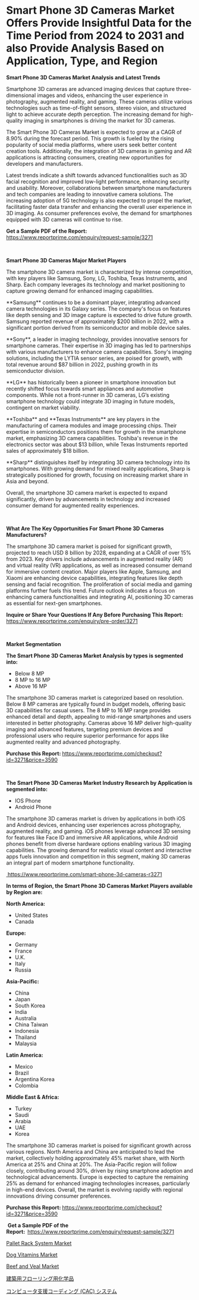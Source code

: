 <p><h1>Smart Phone 3D Cameras Market Offers Provide Insightful Data for the Time Period from 2024 to 2031 and also Provide Analysis Based on Application, Type, and Region</h1></p><p><strong>Smart Phone 3D Cameras Market Analysis and Latest Trends</strong></p>
<p><p>Smartphone 3D cameras are advanced imaging devices that capture three-dimensional images and videos, enhancing the user experience in photography, augmented reality, and gaming. These cameras utilize various technologies such as time-of-flight sensors, stereo vision, and structured light to achieve accurate depth perception. The increasing demand for high-quality imaging in smartphones is driving the market for 3D cameras.</p><p>The Smart Phone 3D Cameras Market is expected to grow at a CAGR of 8.90% during the forecast period. This growth is fueled by the rising popularity of social media platforms, where users seek better content creation tools. Additionally, the integration of 3D cameras in gaming and AR applications is attracting consumers, creating new opportunities for developers and manufacturers. </p><p>Latest trends indicate a shift towards advanced functionalities such as 3D facial recognition and improved low-light performance, enhancing security and usability. Moreover, collaborations between smartphone manufacturers and tech companies are leading to innovative camera solutions. The increasing adoption of 5G technology is also expected to propel the market, facilitating faster data transfer and enhancing the overall user experience in 3D imaging. As consumer preferences evolve, the demand for smartphones equipped with 3D cameras will continue to rise.</p></p>
<p><strong>Get a Sample PDF of the Report:&nbsp;</strong> <a href="https://www.reportprime.com/enquiry/request-sample/3271">https://www.reportprime.com/enquiry/request-sample/3271</a></p>
<p>&nbsp;</p>
<p><strong>Smart Phone 3D Cameras Major Market Players</strong></p>
<p><p>The smartphone 3D camera market is characterized by intense competition, with key players like Samsung, Sony, LG, Toshiba, Texas Instruments, and Sharp. Each company leverages its technology and market positioning to capture growing demand for enhanced imaging capabilities.</p><p>**Samsung** continues to be a dominant player, integrating advanced camera technologies in its Galaxy series. The company's focus on features like depth sensing and 3D image capture is expected to drive future growth. Samsung reported revenue of approximately $200 billion in 2022, with a significant portion derived from its semiconductor and mobile device sales.</p><p>**Sony**, a leader in imaging technology, provides innovative sensors for smartphone cameras. Their expertise in 3D imaging has led to partnerships with various manufacturers to enhance camera capabilities. Sony's imaging solutions, including the LYTIA sensor series, are poised for growth, with total revenue around $87 billion in 2022, pushing growth in its semiconductor division.</p><p>**LG** has historically been a pioneer in smartphone innovation but recently shifted focus towards smart appliances and automotive components. While not a front-runner in 3D cameras, LG’s existing smartphone technology could integrate 3D imaging in future models, contingent on market viability.</p><p>**Toshiba** and **Texas Instruments** are key players in the manufacturing of camera modules and image processing chips. Their expertise in semiconductors positions them for growth in the smartphone market, emphasizing 3D camera capabilities. Toshiba's revenue in the electronics sector was about $13 billion, while Texas Instruments reported sales of approximately $18 billion.</p><p>**Sharp** distinguishes itself by integrating 3D camera technology into its smartphones. With growing demand for mixed reality applications, Sharp is strategically positioned for growth, focusing on increasing market share in Asia and beyond.</p><p>Overall, the smartphone 3D camera market is expected to expand significantly, driven by advancements in technology and increased consumer demand for augmented reality experiences.</p></p>
<p>&nbsp;</p>
<p><strong>What Are The Key Opportunities For Smart Phone 3D Cameras Manufacturers?</strong></p>
<p><p>The smartphone 3D camera market is poised for significant growth, projected to reach USD 8 billion by 2028, expanding at a CAGR of over 15% from 2023. Key drivers include advancements in augmented reality (AR) and virtual reality (VR) applications, as well as increased consumer demand for immersive content creation. Major players like Apple, Samsung, and Xiaomi are enhancing device capabilities, integrating features like depth sensing and facial recognition. The proliferation of social media and gaming platforms further fuels this trend. Future outlook indicates a focus on enhancing camera functionalities and integrating AI, positioning 3D cameras as essential for next-gen smartphones.</p></p>
<p><strong>Inquire or Share Your Questions If Any Before Purchasing This Report:</strong> <a href="https://www.reportprime.com/enquiry/pre-order/3271">https://www.reportprime.com/enquiry/pre-order/3271</a></p>
<p>&nbsp;</p>
<p><strong>Market Segmentation</strong></p>
<p><strong>The Smart Phone 3D Cameras Market Analysis by types is segmented into:</strong></p>
<p><ul><li>Below 8 MP</li><li>8 MP to 16 MP</li><li>Above 16 MP</li></ul></p>
<p><p>The smartphone 3D cameras market is categorized based on resolution. Below 8 MP cameras are typically found in budget models, offering basic 3D capabilities for casual users. The 8 MP to 16 MP range provides enhanced detail and depth, appealing to mid-range smartphones and users interested in better photography. Cameras above 16 MP deliver high-quality imaging and advanced features, targeting premium devices and professional users who require superior performance for apps like augmented reality and advanced photography.</p></p>
<p><strong>Purchase this Report:&nbsp;</strong><a href="https://www.reportprime.com/checkout?id=3271&price=3590">https://www.reportprime.com/checkout?id=3271&price=3590</a></p>
<p>&nbsp;</p>
<p><strong>The Smart Phone 3D Cameras Market Industry Research by Application is segmented into:</strong></p>
<p><ul><li>IOS Phone</li><li>Android Phone</li></ul></p>
<p><p>The smartphone 3D cameras market is driven by applications in both iOS and Android devices, enhancing user experiences across photography, augmented reality, and gaming. iOS phones leverage advanced 3D sensing for features like Face ID and immersive AR applications, while Android phones benefit from diverse hardware options enabling various 3D imaging capabilities. The growing demand for realistic visual content and interactive apps fuels innovation and competition in this segment, making 3D cameras an integral part of modern smartphone functionality.</p></p>
<p><a href="https://www.reportprime.com/smart-phone-3d-cameras-r3271">&nbsp;https://www.reportprime.com/smart-phone-3d-cameras-r3271</a></p>
<p><strong>In terms of Region, the Smart Phone 3D Cameras Market Players available by Region are:</strong></p>
<p>
    <p> <strong> North America: </strong>
        <ul>
            <li>United States</li>
            <li>Canada</li>
        </ul>
        </p> 
    <p> <strong> Europe: </strong>
        <ul>
            <li>Germany</li>
            <li>France</li>
            <li>U.K.</li>
            <li>Italy</li>
            <li>Russia</li>
        </ul>
        </p> 
    <p> <strong> Asia-Pacific: </strong>
        <ul>
            <li>China</li>
            <li>Japan</li>
            <li>South Korea</li>
            <li>India</li>
            <li>Australia</li>
            <li>China Taiwan</li>
            <li>Indonesia</li>
            <li>Thailand</li>
            <li>Malaysia</li>
        </ul>
        </p> 
    <p> <strong> Latin America: </strong>
        <ul>
            <li>Mexico</li>
            <li>Brazil</li>
            <li>Argentina Korea</li>
            <li>Colombia</li>
        </ul>
        </p> 
    <p> <strong> Middle East & Africa: </strong>
        <ul>
            <li>Turkey</li>
            <li>Saudi</li>
            <li>Arabia</li>
            <li>UAE</li>
            <li>Korea</li>
        </ul>
    </p>
    </p>
<p><p>The smartphone 3D cameras market is poised for significant growth across various regions. North America and China are anticipated to lead the market, collectively holding approximately 45% market share, with North America at 25% and China at 20%. The Asia-Pacific region will follow closely, contributing around 30%, driven by rising smartphone adoption and technological advancements. Europe is expected to capture the remaining 25% as demand for enhanced imaging technologies increases, particularly in high-end devices. Overall, the market is evolving rapidly with regional innovations driving consumer preferences.</p></p>
<p><strong>Purchase this Report: </strong><a href="https://www.reportprime.com/checkout?id=3271&price=3590">https://www.reportprime.com/checkout?id=3271&price=3590</a></p>
<p>&nbsp;<strong>Get a Sample PDF of the Report:&nbsp;&nbsp;</strong><a href="https://www.reportprime.com/enquiry/request-sample/3271">https://www.reportprime.com/enquiry/request-sample/3271</a></p>
<p><strong></strong></p>
<p><p><a href="https://medium.com/@jamieurcotte9056df/the-global-pallet-rack-system-market-identifies-drivers-restraints-opportunities-and-trends-40b639088d24">Pallet Rack System Market</a></p><p><a href="https://www.linkedin.com/pulse/dog-vitamins-market-essentials-key-players-demand-drivers-roi-aytlc?trackingId=pkXtPU4aRJmKMejHkAWM5w%3D%3D">Dog Vitamins Market</a></p><p><a href="https://medium.com/@heather.ogden68774/the-market-for-beef-and-veal-market-is-examined-in-this-report-along-with-the-factors-that-are-131a3e57b3e2">Beef and Veal Market</a></p><p><a href="https://medium.com/@ridleydamion/construction-flooring-chemicals-market-%E3%81%AE%E3%82%B0%E3%83%AD%E3%83%BC%E3%83%90%E3%83%AB%E5%B8%82%E5%A0%B4%E6%A6%82%E8%A6%81%E3%81%AF-%E4%B8%96%E7%95%8C%E3%81%8A%E3%82%88%E3%81%B3%E4%B8%BB%E8%A6%81%E5%B8%82%E5%A0%B4%E3%81%AB%E3%81%8A%E3%81%91%E3%82%8B%E6%A5%AD%E7%95%8C%E3%81%AB%E5%BD%B1%E9%9F%BF%E3%82%92%E4%B8%8E%E3%81%88%E3%82%8B%E4%B8%BB%E8%A6%81%E3%81%AA%E3%83%88%E3%83%AC%E3%83%B3%E3%83%89%E3%81%AB%E3%81%A4%E3%81%84%E3%81%A6-%E7%8B%AC%E8%87%AA%E3%81%AE%E8%A6%96%E7%82%B9%E3%82%92%E6%8F%90%E4%BE%9B%E3%81%97%E3%81%BE%E3%81%99-a0ad83f7130f">建築用フローリング用化学品</a></p><p><a href="https://medium.com/@ridleydamion/computer-assisted-coding-cac-systems-89cc35ef0c84">コンピュータ支援コーディング (CAC) システム</a></p></p>